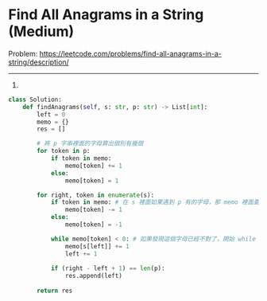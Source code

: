Find All Anagrams in a String (Medium)
===

Problem: https://leetcode.com/problems/find-all-anagrams-in-a-string/description/

---

1. 
```python
class Solution:
    def findAnagrams(self, s: str, p: str) -> List[int]:
        left = 0
        memo = {}
        res = []

        # 將 p 字串裡面的字母算出個別有幾個
        for token in p:
            if token in memo:
                memo[token] += 1
            else:
                memo[token] = 1

        for right, token in enumerate(s):
            if token in memo: # 在 s 裡面如果遇到 p 有的字母，那 memo 裡面要記錄少一個
                memo[token] -= 1
            else:
                memo[token] = -1

            while memo[token] < 0: # 如果發現這個字母已經不對了，開始 while 工作
                memo[s[left]] += 1
                left += 1
            
            if (right - left + 1) == len(p):
                res.append(left)
        
        return res
```
